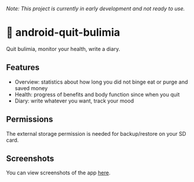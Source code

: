 _Note: This project is currently in early development and not ready to use._

# 🥗 android-quit-bulimia

Quit bulimia, monitor your health, write a diary.

## Features

- Overview: statistics about how long you did not binge eat or purge and saved money
- Health: progress of benefits and body function since when you quit
- Diary: write whatever you want, track your mood

## Permissions
The external storage permission is needed for backup/restore on your SD card.

## Screenshots
You can view screenshots of the app [here](SCREENSHOTS.md).
